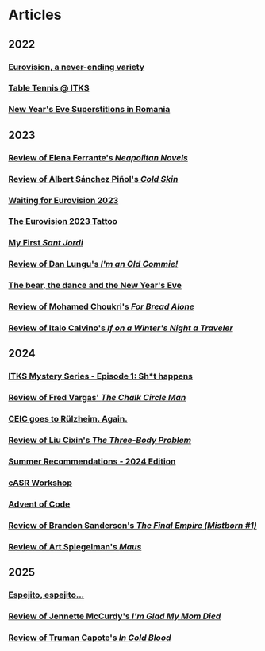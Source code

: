 &nbsp;

# Articles

## 2022
### [Eurovision, a never-ending variety](eurovisionANeverEndingVariety.md)
### [Table Tennis @ ITKS](tableTennis@ITKS.md)
### [New Year's Eve Superstitions in Romania](newYearsEveSuperstitionsInRomania.md)

## 2023
### [Review of Elena Ferrante's _Neapolitan Novels_](reviewOfNeapolitanNovels.md)
### [Review of Albert Sánchez Piñol's _Cold Skin_](reviewOfColdSkin.md)
### [Waiting for Eurovision 2023](waitingForEurovision2023.md)
### [The Eurovision 2023 Tattoo](theEurovision2023Tattoo.md)
### [My First _Sant Jordi_](myFirstSantJordi.md)
### [Review of Dan Lungu's _I'm an Old Commie!_](reviewOfImAnOldCommie.md)
### [The bear, the dance and the New Year's Eve](theBearTheDanceAndTheNYE.md)
### [Review of Mohamed Choukri's _For Bread Alone_](reviewOfForBreadAlone.md)
### [Review of Italo Calvino's _If on a Winter's Night a Traveler_](reviewOfIfOnAWintersNightATraveler.md)

## 2024
### [ITKS Mystery Series - Episode 1: Sh*t happens](mysteryEpisode1ShtHappens.md)
### [Review of Fred Vargas' _The Chalk Circle Man_](reviewOfTheChalkCircleMan.md)
### [CEIC goes to Rülzheim. Again.](ceicGoesToRulzheimAgain.md)
### [Review of Liu Cixin's _The Three-Body Problem_](reviewOfTheThreeBodyProblem.md)
### [Summer Recommendations - 2024 Edition](summerRecommendations2024.md)
### [cASR Workshop](cASRWorkshop.md)
### [Advent of Code](adventOfCode.md)
### [Review of Brandon Sanderson's _The Final Empire (Mistborn #1)_](reviewOfTheFinalEmpire.md)
### [Review of Art Spiegelman's _Maus_](reviewOfMaus.md)

## 2025
### [Espejito, espejito...](espejitoEspejito.md)
### [Review of Jennette McCurdy's _I'm Glad My Mom Died_](reviewOfImGladMyMomDied.md)
### [Review of Truman Capote's _In Cold Blood_](reviewOfInColdBlood.md)
